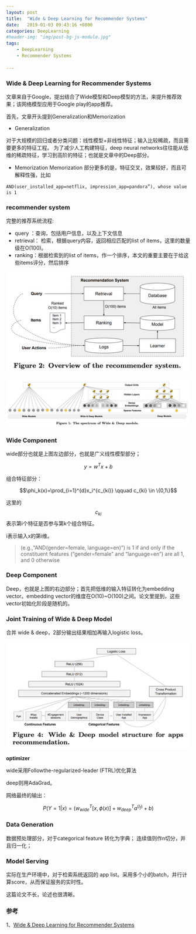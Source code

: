 ```yaml
---
layout: post
title:  "Wide & Deep Learning for Recommender Systems"
date:   2019-01-03 09:43:16 +0800
categories: DeepLearning
#header-img: "img/post-bg-js-module.jpg"
tags:
    - DeepLearning 
    - Recommender Systems

---
```



### Wide & Deep Learning for Recommender Systems

文章来自于Google，提出结合了Wide模型和Deep模型的方法，来提升推荐效果；该网络模型应用于Google play的app推荐。

首先，文章开头提到Generalization和Memorization

* Generalization

对于大规模的回归或者分类问题：线性模型+非线性特征；输入比较稀疏，而且需要更多的特征工程。
为了减少人工构建特征，deep neural networks往往能从低维的稀疏特征，学习到高阶的特征；也就是文章中的Deep部分。

* Memorization
Memorization 部分更多的是，特征交叉，效果较好，而且可解释性强，比如 

```
AND(user_installed_app=netflix, impression_app=pandora”), whose value is 1
```

### recommender system

完整的推荐系统流程:

* query ：查询，包括用户信息，以及上下文信息
* retrieval： 检索，根据query内容，返回相应匹配的list of items，这里的数量级在O(100)。
* ranking：根据检索到的list of items，作一个排序，本文的重要主要在于给这些items评分，然后排序

![](/img/article/2019/2019-01-03-1.png)


![](/img/article/2019/2019-01-03-2.png)

###  Wide Component

wide部分也就是上图左边部分，也就是广义线性模型部分；


$$y=w^Tx+b$$


组合特征部分：

$$\phi_k(x)=\prod_{i=1}^{d}x_i^{c_{ki}} \qquad c_{ki} \in \{0,1\}$$

这里的$$c_{ki}$$表示第i个特征是否参与第k个组合特征。

i表示输入x的第i维。

>(e.g.,“AND(gender=female, language=en)”) is 1 if and only if the constituent features (“gender=female” and “language=en”) are all 1, and 0 otherwise


### Deep Component

Deep，也就是上图的右边部分；首先把低维的输入特征转化为embedding vector。embedding vector的维度在O(10)~O(100)之间。论文里提到，这些vector初始化阶段是随机的。


### Joint Training of Wide & Deep Model

合并 wide & deep，2部分输出结果相加再输入logistic loss。

![](/img/article/2019/2019-01-03-3.png)

**optimizer**

wide采用Followthe-regularized-leader (FTRL)优化算法

deep则用AdaGrad。

网络最终的输出：

$$P(Y=1|x)=(w^T_{wide}[x,\phi(x)]+w^T_{deep}a^{(l_f)}+b)$$


### Data Generation
数据预处理部分，对于categorical feature 转化为字典；
连续值则作n切分，并且归一化；


###  Model Serving
实际在生产环境中，对于检索系统返回的 app list。采用多个小的batch，并行计算score，从而保证服务的实时性。


这篇论文不长，论述也很清晰。

### 参考

1、[Wide & Deep Learning for Recommender Systems](https://arxiv.org/pdf/1606.07792.pdf)

